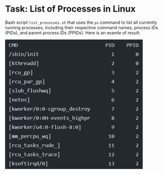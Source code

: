 # Task: List of Processes in Linux

Bash script `list_processes.sh` that uses the `ps` command to list all currently running processes, including their respective command names, process IDs (PIDs), and parent process IDs (PPIDs).
Here is an examle of result:

![](./images/example.jpg)
